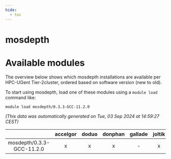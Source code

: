 ```yaml
---
hide:
  - toc
---
```


mosdepth
========

# Available modules


The overview below shows which mosdepth installations are available per HPC-UGent Tier-2cluster, ordered based on software version (new to old).

To start using mosdepth, load one of these modules using a `module load` command like:

```shell
module load mosdepth/0.3.3-GCC-11.2.0
```

*(This data was automatically generated on Tue, 03 Sep 2024 at 14:59:27 CEST)*  

| |accelgor|doduo|donphan|gallade|joltik|shinx|skitty|
| :---: | :---: | :---: | :---: | :---: | :---: | :---: | :---: |
|mosdepth/0.3.3-GCC-11.2.0|x|x|x|-|x|-|x|

